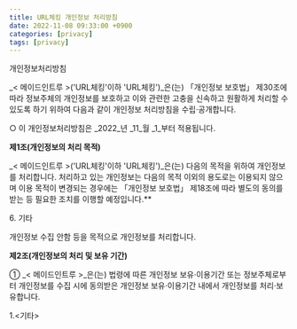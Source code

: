 ```yaml
---
title: URL체킹 개인정보 처리방침 
date: 2022-11-08 09:33:00 +0900
categories: [privacy]
tags: [privacy]
---
```


개인정보처리방침

_< 메이드인트루 >('URL체킹'이하 'URL체킹')_은(는) 「개인정보 보호법」 제30조에 따라 정보주체의 개인정보를 보호하고 이와 관련한 고충을 신속하고 원활하게 처리할 수 있도록 하기 위하여 다음과 같이 개인정보 처리방침을 수립·공개합니다.

○ 이 개인정보처리방침은 _2022_년 _11_월 _1_부터 적용됩니다.

**제1조(개인정보의 처리 목적)**
  
_< 메이드인트루 >('URL체킹'이하 'URL체킹')_은(는) 다음의 목적을 위하여 개인정보를 처리합니다. 처리하고 있는 개인정보는 다음의 목적 이외의 용도로는 이용되지 않으며 이용 목적이 변경되는 경우에는 「개인정보 보호법」 제18조에 따라 별도의 동의를 받는 등 필요한 조치를 이행할 예정입니다.**

6\. 기타

개인정보 수집 안함 등을 목적으로 개인정보를 처리합니다.


**제2조(개인정보의 처리 및 보유 기간)**  

① _< 메이드인트루 >_은(는) 법령에 따른 개인정보 보유·이용기간 또는 정보주체로부터 개인정보를 수집 시에 동의받은 개인정보 보유·이용기간 내에서 개인정보를 처리·보유합니다.  

1.<기타>



